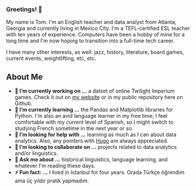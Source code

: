 ### Greetings! 👋

My name is Tom. I'm an English teacher and data analyst from Atlanta, Georgia and currently living in Mexico City. I'm a TEFL-certified ESL teacher with ten years of experience. Computers have been a hobby of mine for a long time and I'm now hoping to transition into a full-time tech career.

I have many other interests, as well: jazz, history, literature, board games, current events, weightlifting, etc, etc.

## About Me

- **🔭 I’m currently working on ...** a datset of online Twilight Imperium games. Check it out on [my website](https://www.tomleary.net/projects/ti4dashboard1/) or in my public repository here on Github.
- **🌱 I’m currently learning ...** the Pandas and Matplotlib libraries for Python. I'm also an avid language learner in my free time; I feel comfortable with my current level of Spanish, so I might switch to studying French sometime in the next year or so.
- **🤔 I’m looking for help with ...** learning as much as I can about data analytics. Also, any pointers with [Hugo](https://gohugo.io/) are always appreciated.
- **👯 I’m looking to collaborate on ...** projects related to data analytics and/or linguistics.
- **💬 Ask me about ...** historical linguistics, language learning, and whatever I'm reading these days.
- **⚡ Fun fact: ...** I lived in Istanbul for four years. Orada Türkçe öğrendim ama üç yıldır pratik yapmadım.

<!--
**tomleary/tomleary** is a ✨ _special_ ✨ repository because its `README.md` (this file) appears on your GitHub profile.

Here are some ideas to get you started:

- 📫 How to reach me: ...
- 😄 Pronouns: ...
-->
